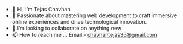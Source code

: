 - 👋 Hi, I’m Tejas Chavhan
- 👀 Passionate about mastering web development to craft immersive online experiences and drive technological innovation.
- 💞️ I’m looking to collaborate on anything new 
- 📫 How to reach me ...
Email:- chavhantejas35@gmail.com

